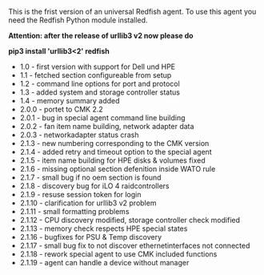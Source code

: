 This is the frist version of an universal Redfish agent.
To use this agent you need the Redfish Python module installed.

**Attention: after the release of urllib3 v2 now please do**

**pip3 install 'urllib3<2' redfish**

- 1.0 - first version with support for Dell und HPE
- 1.1 - fetched section configureable from setup
- 1.2 - command line options for port and protocol
- 1.3 - added system and storage controller status
- 1.4 - memory summary added
- 2.0.0 - portet to CMK 2.2
- 2.0.1 - bug in special agent command line building
- 2.0.2 - fan item name building, network adapter data
- 2.0.3 - networkadapter status crash
- 2.1.3 - new numbering corresponding to the CMK version
- 2.1.4 - added retry and timeout option to the special agent
- 2.1.5 - item name building for HPE disks & volumes fixed
- 2.1.6 - missing optional section defenition inside WATO rule
- 2.1.7 - small bug if no oem section is found
- 2.1.8 - discovery bug for iLO 4 raidcontrollers
- 2.1.9 - resuse session token for login
- 2.1.10 - clarification for urllib3 v2 problem
- 2.1.11 - small formatting problems
- 2.1.12 - CPU discovery modified, storage controller check modified
- 2.1.13 - memory check respects HPE special states
- 2.1.16 - bugfixes for PSU & Temp discovery
- 2.1.17 - small bug fix to not discover ethernetinterfaces not connected
- 2.1.18 - rework special agent to use CMK included functions
- 2.1.19 - agent can handle a device without manager
